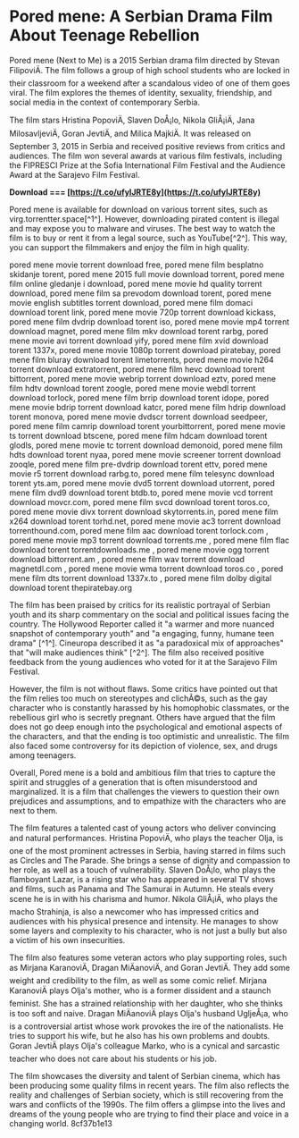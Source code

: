 # Pored mene: A Serbian Drama Film About Teenage Rebellion
 
Pored mene (Next to Me) is a 2015 Serbian drama film directed by Stevan FilipoviÄ. The film follows a group of high school students who are locked in their classroom for a weekend after a scandalous video of one of them goes viral. The film explores the themes of identity, sexuality, friendship, and social media in the context of contemporary Serbia.
 
The film stars Hristina PopoviÄ, Slaven DoÅ¡lo, Nikola GliÅ¡iÄ, Jana MilosavljeviÄ, Goran JevtiÄ, and Milica MajkiÄ. It was released on September 3, 2015 in Serbia and received positive reviews from critics and audiences. The film won several awards at various film festivals, including the FIPRESCI Prize at the Sofia International Film Festival and the Audience Award at the Sarajevo Film Festival.
 
**Download === [https://t.co/ufylJRTE8y](https://t.co/ufylJRTE8y)**


 
Pored mene is available for download on various torrent sites, such as virg.torrentter.space[^1^]. However, downloading pirated content is illegal and may expose you to malware and viruses. The best way to watch the film is to buy or rent it from a legal source, such as YouTube[^2^]. This way, you can support the filmmakers and enjoy the film in high quality.
 
pored mene movie torrent download free,  pored mene film besplatno skidanje torent,  pored mene 2015 full movie download torrent,  pored mene film online gledanje i download,  pored mene movie hd quality torrent download,  pored mene film sa prevodom download torent,  pored mene movie english subtitles torrent download,  pored mene film domaci download torent link,  pored mene movie 720p torrent download kickass,  pored mene film dvdrip download torent iso,  pored mene movie mp4 torrent download magnet,  pored mene film mkv download torent rarbg,  pored mene movie avi torrent download yify,  pored mene film xvid download torent 1337x,  pored mene movie 1080p torrent download piratebay,  pored mene film bluray download torent limetorrents,  pored mene movie h264 torrent download extratorrent,  pored mene film hevc download torent bittorrent,  pored mene movie webrip torrent download eztv,  pored mene film hdtv download torent zoogle,  pored mene movie webdl torrent download torlock,  pored mene film brrip download torent idope,  pored mene movie bdrip torrent download katcr,  pored mene film hdrip download torent monova,  pored mene movie dvdscr torrent download seedpeer,  pored mene film camrip download torent yourbittorrent,  pored mene movie ts torrent download btscene,  pored mene film hdcam download torent glodls,  pored mene movie tc torrent download demonoid,  pored mene film hdts download torent nyaa,  pored mene movie screener torrent download zooqle,  pored mene film pre-dvdrip download torent ettv,  pored mene movie r5 torrent download rarbg.to,  pored mene film telesync download torent yts.am,  pored mene movie dvd5 torrent download utorrent,  pored mene film dvd9 download torent btdb.to,  pored mene movie vcd torrent download movcr.com,  pored mene film svcd download torent toros.co,  pored mene movie divx torrent download skytorrents.in,  pored mene film x264 download torent torhd.net,  pored mene movie ac3 torrent download torrenthound.com,  pored mene film aac download torent torlock.com ,  pored mene movie mp3 torrent download torrents.me ,  pored mene film flac download torent torrentdownloads.me ,  pored mene movie ogg torrent download bittorrent.am ,  pored mene film wav torrent download magnetdl.com ,  pored mene movie wma torrent download toros.co ,  pored mene film dts torrent download 1337x.to ,  pored mene film dolby digital download torent thepiratebay.org

The film has been praised by critics for its realistic portrayal of Serbian youth and its sharp commentary on the social and political issues facing the country. The Hollywood Reporter called it "a warmer and more nuanced snapshot of contemporary youth" and "a engaging, funny, humane teen drama" [^1^]. Cineuropa described it as "a paradoxical mix of approaches" that "will make audiences think" [^2^]. The film also received positive feedback from the young audiences who voted for it at the Sarajevo Film Festival.
 
However, the film is not without flaws. Some critics have pointed out that the film relies too much on stereotypes and clichÃ©s, such as the gay character who is constantly harassed by his homophobic classmates, or the rebellious girl who is secretly pregnant. Others have argued that the film does not go deep enough into the psychological and emotional aspects of the characters, and that the ending is too optimistic and unrealistic. The film also faced some controversy for its depiction of violence, sex, and drugs among teenagers.
 
Overall, Pored mene is a bold and ambitious film that tries to capture the spirit and struggles of a generation that is often misunderstood and marginalized. It is a film that challenges the viewers to question their own prejudices and assumptions, and to empathize with the characters who are next to them.

The film features a talented cast of young actors who deliver convincing and natural performances. Hristina PopoviÄ, who plays the teacher Olja, is one of the most prominent actresses in Serbia, having starred in films such as Circles and The Parade. She brings a sense of dignity and compassion to her role, as well as a touch of vulnerability. Slaven DoÅ¡lo, who plays the flamboyant Lazar, is a rising star who has appeared in several TV shows and films, such as Panama and The Samurai in Autumn. He steals every scene he is in with his charisma and humor. Nikola GliÅ¡iÄ, who plays the macho Strahinja, is also a newcomer who has impressed critics and audiences with his physical presence and intensity. He manages to show some layers and complexity to his character, who is not just a bully but also a victim of his own insecurities.
 
The film also features some veteran actors who play supporting roles, such as Mirjana KaranoviÄ, Dragan MiÄanoviÄ, and Goran JevtiÄ. They add some weight and credibility to the film, as well as some comic relief. Mirjana KaranoviÄ plays Olja's mother, who is a former dissident and a staunch feminist. She has a strained relationship with her daughter, who she thinks is too soft and naive. Dragan MiÄanoviÄ plays Olja's husband UgljeÅ¡a, who is a controversial artist whose work provokes the ire of the nationalists. He tries to support his wife, but he also has his own problems and doubts. Goran JevtiÄ plays Olja's colleague Marko, who is a cynical and sarcastic teacher who does not care about his students or his job.
 
The film showcases the diversity and talent of Serbian cinema, which has been producing some quality films in recent years. The film also reflects the reality and challenges of Serbian society, which is still recovering from the wars and conflicts of the 1990s. The film offers a glimpse into the lives and dreams of the young people who are trying to find their place and voice in a changing world.
 8cf37b1e13
 
